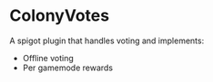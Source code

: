 # ColonyVotes
A spigot plugin that handles voting and implements:
  - Offline voting
  - Per gamemode rewards
